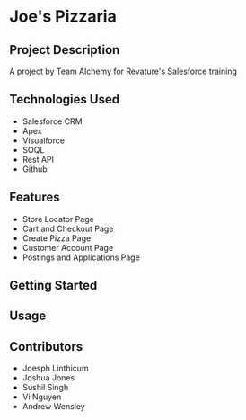 # Joe's Pizzaria

## Project Description

A project by Team Alchemy for Revature's Salesforce training

## Technologies Used

* Salesforce CRM
* Apex
* Visualforce
* SOQL
* Rest API
* Github

## Features

* Store Locator Page
* Cart and Checkout Page
* Create Pizza Page
* Customer Account Page
* Postings and Applications Page

## Getting Started

## Usage

## Contributors

* Joesph Linthicum
* Joshua Jones
* Sushil Singh
* Vi Nguyen
* Andrew Wensley
